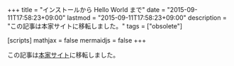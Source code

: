 +++
title = "インストールから Hello World まで"
date = "2015-09-11T17:58:23+09:00"
lastmod = "2015-09-11T17:58:23+09:00"
description = "この記事は本家サイトに移転しました。"
tags = ["obsolete"]

[scripts]
  mathjax = false
  mermaidjs = false
+++

この記事は[本家サイト](https://baldanders.info/hugo/hello/)に移転しました。
